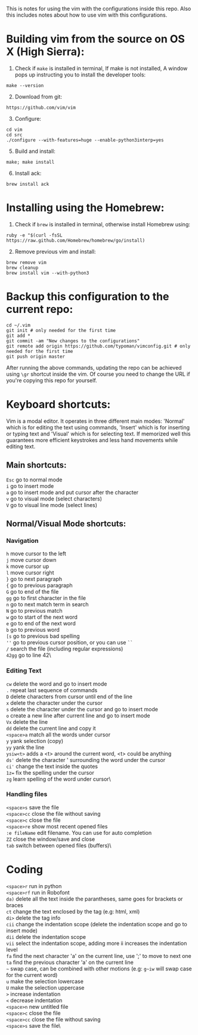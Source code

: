 This is notes for using the vim with the configurations inside this repo. Also this includes notes about how to use vim with this configurations.
# Building vim from the source on OS X (High Sierra):
1. Check if `make` is installed in terminal, If make is not installed, A window pops up instructing you to install the developer tools:
```
make --version
```
2. Download from git:
```
https://github.com/vim/vim
```
3. Configure:
```
cd vim
cd src
./configure --with-features=huge --enable-python3interp=yes
```
5. Build and install:
```
make; make install
```
6. Install ack:
```
brew install ack
```

# Installing using the Homebrew:
1. Check if `brew` is installed in terminal, otherwise install Homebrew using:
```
ruby -e "$(curl -fsSL https://raw.github.com/Homebrew/homebrew/go/install)
```
2. Remove previous vim and install:
```
brew remove vim
brew cleanup
brew install vim --with-python3
```

# Backup this configuration to the current repo:
```
cd ~/.vim
git init # only needed for the first time
git add *
git commit -am "New changes to the configurations"
git remote add origin https://github.com/typoman/vimconfig.git # only needed for the first time
git push origin master
```
After running the above commands, updating the repo can be achieved using `\gr` shortcut inside the vim. Of course you need to change the URL if you're copying this repo for yourself.

# Keyboard shortcuts:
Vim is a modal editor. It operates in three different main modes: 'Normal' which is for editing the text using commands, 'Insert' which is for inserting or typing text and 'Visual' which is for selecting text. If memorized well this guarantees more efficient keystrokes and less hand movements while editing text.

## Main shortcuts:
`Esc` go to normal mode\
`i`   go to insert mode\
`a`   go to insert mode and put cursor after the character\
`v`   go to visual mode (select characters)\
`V`   go to visual line mode (select lines)

## Normal/Visual Mode shortcuts:
### Navigation
`h`   move cursor to the left\
`j`   move cursor down\
`k`   move cursor up\
`l`   move cursor right\
`}` go to next paragraph\
`{` go to previous paragraph\
`G` go to end of the file\
`gg`  go to first character in the file\
`n`   go to next match term in search\
`N`   go to previous match\
`w`   go to start of the next word\
`e`   go to end of the next word\
`b`   go to previous word\
`[s` go to previous bad spelling\
`''` go to previous cursor position, or you can use ``` `` ``` \
`/`   search the file (including regular expressions)\
`42gg` go to line 42\
### Editing Text
`cw` delete the word and go to insert mode\
`.` repeat last sequence of commands\
`D` delete characters from cursor until end of the line\
`x` delete the character under the cursor\
`s` delete the character under the cursor and go to insert mode\
`o` create a new line after current line and go to insert mode\
`Vx` delete the line\
`dd`  delete the current line and copy it\
`<space>a`  match all the words under cursor\
`y` yank selection (copy)\
`yy` yank the line\
`ysiw<t>` adds a \<t\> around the current word, \<t\> could be anything\
`ds'` delete the character ' surrounding the word under the cursor\
`ci'` change the text inside the quotes\
`1z=` fix the spelling under the cursor\
`zg` learn spelling of the word under cursor\
### Handling files
`<space>s` save the file\
`<space>cc` close the file without saving\
`<space>c` close the file\
`<space>re` show most recent opened files\
`:e fileName` edit filename. You can use <tab> for auto completion\
`ZZ` close the window/save and close\
`tab` switch between opened files (buffers)\
# Coding
`<space>r`  run in python\
`<space>rf` run in Robofont\
`da)` delete all the text inside the parantheses, same goes for brackets or braces\
`ct` change the text enclosed by the tag (e.g: html, xml)\
`di>` delete the tag info\
`cii` change the indentation scope (delete the indentation scope and go to insert mode)\
`dii` delete the indentation scope\
`vii` select the indentation scope, adding more ii increases the indentation level\
`fa` find the next character 'a' on the current line, use ';' to move to next one\
`ta` find the previous character 'a' on the current line\
`~` swap case, can be combined with other motions (e.g: `g~iw` will swap case for the current word)\
`u` make the selection lowercase\
`U` make the selection uppercase\
`>` increase indentation\
`<` decrease indentation\
`<space>n` new untitled file\
`<space>c` close the file\
`<space>cc` close the file without saving\
`<space>s` save the file\

